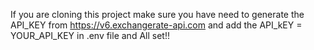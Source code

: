 If you are cloning this project make sure you have need to generate the API_KEY from https://v6.exchangerate-api.com and add the API_kEY = YOUR_API_KEY in .env file and All set!!

